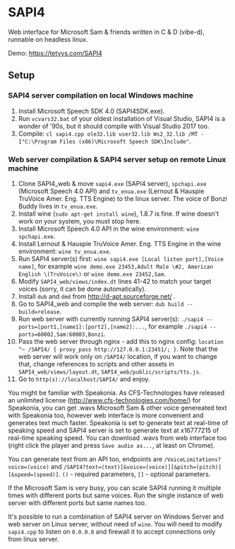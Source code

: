 # SAPI4
Web interface for Microsoft Sam &amp; friends written in C & D (vibe-d), runnable on headless linux.

Demo: https://tetyys.com/SAPI4

## Setup
### SAPI4 server compilation on local Windows machine

1. Install Microsoft Speech SDK 4.0 (SAPI4SDK.exe).
1. Run `vcvars32.bat` of your oldest installation of Visual Studio, SAPI4 is a wonder of '90s, but it should compile with Visual Studio 2017 too.
1. Compile: `cl sapi4.cpp ole32.lib user32.lib Ws2_32.lib /MT -I"C:\Program Files (x86)\Microsoft Speech SDK\Include"`.

### Web server compilation & SAPI4 server setup on remote Linux machine

1. Clone SAPI4_web & move `sapi4.exe` (SAPI4 server), `spchapi.exe` (Microsoft Speech 4.0 API) and `tv_enua.exe` (Lernout & Hauspie TruVoice Amer. Eng. TTS Engine) to the linux server. The voice of Bonzi Buddy lives in `tv_enua.exe`.
1. Install wine (`sudo apt-get install wine`), 1.8.7 is fine. If wine doesn't work on your system, you must stop here.
1. Install Microsoft Speech 4.0 API in the wine environment: `wine spchapi.exe`.
1. Install Lernout & Hauspie TruVoice Amer. Eng. TTS Engine in the wine environment: `wine tv_enua.exe`.
1. Run SAPI4 server(s) first: `wine sapi4.exe [Local listen port],[Voice name]`, for example `wine demo.exe 23453,Adult Male \#2, American English \(TruVoice\)` or `wine demo.exe 23452,Sam`.
1. Modify `SAPI4_web/views/index.dt` lines 41-42 to match your target voices (sorry, it can be done automatically).
1. Install `dub` and `dmd` from http://d-apt.sourceforge.net/ .
1. Go to SAPI4_web and compile the web server: `dub build --build=release`.
1. Run web server with currently running SAPI4 server(s): `./sapi4 --ports=[port1,[name1]:[port2],[name2]:...`, for example `./sapi4 --ports=60002,Sam:60003,Bonzi`.
1. Pass the web server through nginx - add this to nginx config: `location ^~ /SAPI4/ { proxy_pass http://127.0.0.1:23451/; }`. Note that the web server will work only on `/SAPI4/` location, if you want to change that, change references to scripts and other assets in `SAPI4_web/views/layout.dt`, `SAPI4_web/public/scripts/tts.js`.
1. Go to `http(s)://localhost/SAPI4/` and enjoy.

You might be familiar with Speakonia. As CFS-Technologies have released an unlimited license (http://www.cfs-technologies.com/home/) for Speakonia, you can get .wavs Microsoft Sam & other voice genereated text with Speakonia too, however web interface is more convenient and generates text much faster. Speakonia is set to generate text at real-time of speaking speed and SAPI4 server is set to generate text at x16777215 of real-time speaking speed. You can download .wavs from web interface too (right click the player and press `Save audio as...`, at least on Chrome).

You can generate text from an API too, endpoints are `/VoiceLimitations?voice=(voice)` and `/SAPI4?text=(text)[&voice=(voice)][&pitch=(pitch)][&speed=(speed)]`. `()` - required parameters, `[]` - optional parameters.

If the Microsoft Sam is very busy, you can scale SAPI4 running it multiple times with different ports but same voices. Run the single instance of web server with different ports but same names too.

It's possible to run a combination of SAPI4 server on Windows Server and web server on Linux server, without need of `wine`. You will need to modify `sapi4.cpp` to listen on `0.0.0.0` and firewall it to accept connections only from linux server.
